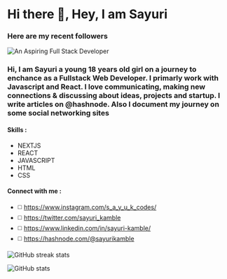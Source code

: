 # Hi there 👋, Hey, I am Sayuri

### Here are my recent followers
![An Aspiring Full Stack Developer](https://cool-cover.up.railway.app/cover.png?username=SAYUK09&text=Hola,+I%27m+Sayuri&pattern=p4&fontSize=5rem)


### Hi, I am Sayuri a young 18 years old girl on a journey to enchance as a Fullstack Web Developer. I primarly work with Javascript and React. I love communicating, making new connections & discussing about ideas, projects and startup. I write articles on @hashnode. Also I document my journey on some social networking sites

#### Skills :
- NEXTJS
- REACT 
- JAVASCRIPT
- HTML
- CSS

#### Connect with me : 
- ◻️ https://www.instagram.com/s_a_y_u_k_codes/
- ◻️ https://twitter.com/sayuri_kamble
- ◻️ https://www.linkedin.com/in/sayuri-kamble/
- ◻️ https://hashnode.com/@sayurikamble



![GitHub streak stats](https://github-readme-streak-stats.herokuapp.com/?user=SAYUK09)  

![GitHub stats](https://github-readme-stats.vercel.app/api?username=SAYUK09&show_icons=true)  


